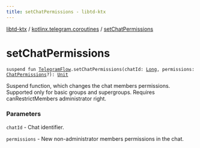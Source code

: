 ```yaml
---
title: setChatPermissions - libtd-ktx
---
```


[libtd-ktx](../index.html) / [kotlinx.telegram.coroutines](index.html) / [setChatPermissions](./set-chat-permissions.html)

# setChatPermissions

`suspend fun `[`TelegramFlow`](../kotlinx.telegram.core/-telegram-flow/index.html)`.setChatPermissions(chatId: `[`Long`](https://kotlinlang.org/api/latest/jvm/stdlib/kotlin/-long/index.html)`, permissions: `[`ChatPermissions`](https://tdlibx.github.io/td/docs/org/drinkless/td/libcore/telegram/TdApi.ChatPermissions.html)`?): `[`Unit`](https://kotlinlang.org/api/latest/jvm/stdlib/kotlin/-unit/index.html)

Suspend function, which changes the chat members permissions. Supported only for basic groups and
supergroups. Requires canRestrictMembers administrator right.

### Parameters

`chatId` - Chat identifier.

`permissions` - New non-administrator members permissions in the chat.